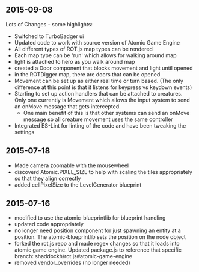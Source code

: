 2015-09-08
---
Lots of Changes - some highlights:
* Switched to TurboBadger ui
* Updated code to work with source version of Atomic Game Engine
* All different types of ROT.js map types can be rendered
* Each map type can be 'run' which allows for walking around map
* light is attached to hero as you walk around map
* created a Door component that blocks movement and light until opened
* in the ROTDigger map, there are doors that can be opened
* Movement can be set up as either real time or turn based.  (The only difference at this point is that it listens for keypress vs keydown events)
* Starting to set up action handlers that can be attached to creatures.  Only one currently is Movement which allows the input system to send an onMove message that gets intercepted.
  * One main benefit of this is that other systems can send an onMove message so all creature movement uses the same controller
* Integrated ES-Lint for linting of the code and have been tweaking the settings

2015-07-18
---
* Made camera zoomable with the mousewheel
* discoverd Atomic.PIXEL_SIZE to help with scaling the tiles appropriately so that they align correctly
* added cellPixelSize to the LevelGenerator blueprint

2015-07-16
---
* modified to use the atomic-blueprintlib for blueprint handling
* updated code appropriately
* no longer need position component for just spawning an entity at a position.  The atomic-blueprintlib sets the position on the node object
* forked the rot.js repo and made regex changes so that it loads into atomic game engine.  Updated package.js to reference that specific branch: shaddockh/rot.js#atomic-game-engine
* removed vendor_overrides (no longer needed)

